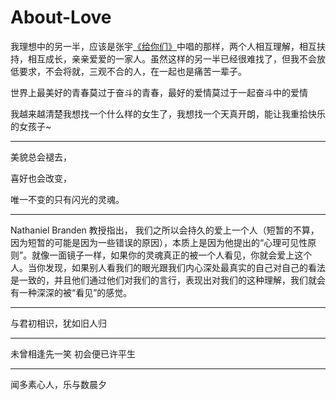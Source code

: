 # About-Love

我理想中的另一半，应该是张宇[《给你们》](https://music.163.com/song?id=190499&userid=64569149)中唱的那样，两个人相互理解，相互扶持，相互成长，亲亲爱爱的一家人。虽然这样的另一半已经很难找了，但我不会放低要求，不会将就，三观不合的人，在一起也是痛苦一辈子。

世界上最美好的青春莫过于奋斗的青春，最好的爱情莫过于一起奋斗中的爱情

我越来越清楚我想找一个什么样的女生了，我想找一个天真开朗，能让我重拾快乐的女孩子~

------

美貌总会褪去，

喜好也会改变，

唯一不变的只有闪光的灵魂。

------

Nathaniel Branden 教授指出， 我们之所以会持久的爱上一个人（短暂的不算，因为短暂的可能是因为一些错误的原因），本质上是因为他提出的“心理可见性原则”。就像一面镜子一样，如果你的灵魂真正的被一个人看见，你就会爱上这个人。当你发现，如果别人看我们的眼光跟我们内心深处最真实的自己对自己的看法是一致的，并且他们通过他们对我们的言行，表现出对我们的这种理解，我们就会有一种深深的被“看见”的感觉。

------

与君初相识，犹如旧人归

------

未曾相逢先一笑 初会便已许平生

------

闻多素心人，乐与数晨夕
